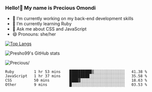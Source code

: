 ### Hello!👋 My name is Precious Omondi 

- 🔭 I’m currently working on my back-end development skills
- 🌱 I’m currently learning Ruby
- 💬 Ask me about CSS and JavaScript
- 😄 Pronouns: she/her



[![Top Langs](https://github-readme-stats.vercel.app/api/top-langs/?username=Presho99&langs_count=8&theme=dark)](https://github.com/Presho99/github-readme-stats)

![Presho99's GitHub stats](https://github-readme-stats.vercel.app/api?username=Presho99&show_icons=true&theme=dark)


<p align="left"> <img src=https://komarev.com/ghpvc/?username=Presho99&color=blueviolet alt=Precious/></p>






<!--START_SECTION:waka-->

```text
Ruby         1 hr 53 mins    ██████████▒░░░░░░░░░░░░░░   41.38 %
JavaScript   1 hr 37 mins    █████████░░░░░░░░░░░░░░░░   35.58 %
CSS          50 mins         ████▓░░░░░░░░░░░░░░░░░░░░   18.63 %
Other        9 mins          █░░░░░░░░░░░░░░░░░░░░░░░░   03.53 %
```

<!--END_SECTION:waka-->

